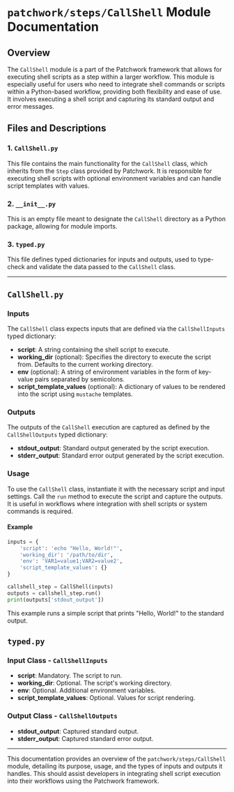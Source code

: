 # `patchwork/steps/CallShell` Module Documentation

## Overview

The `CallShell` module is a part of the Patchwork framework that allows for executing shell scripts as a step within a larger workflow. This module is especially useful for users who need to integrate shell commands or scripts within a Python-based workflow, providing both flexibility and ease of use. It involves executing a shell script and capturing its standard output and error messages.

## Files and Descriptions

### 1. `CallShell.py`

This file contains the main functionality for the `CallShell` class, which inherits from the `Step` class provided by Patchwork. It is responsible for executing shell scripts with optional environment variables and can handle script templates with values.

### 2. `__init__.py`

This is an empty file meant to designate the `CallShell` directory as a Python package, allowing for module imports.

### 3. `typed.py`

This file defines typed dictionaries for inputs and outputs, used to type-check and validate the data passed to the `CallShell` class.

---

## `CallShell.py`

### Inputs

The `CallShell` class expects inputs that are defined via the `CallShellInputs` typed dictionary:

- **script**: A string containing the shell script to execute.
- **working_dir** (optional): Specifies the directory to execute the script from. Defaults to the current working directory.
- **env** (optional): A string of environment variables in the form of key-value pairs separated by semicolons.
- **script_template_values** (optional): A dictionary of values to be rendered into the script using `mustache` templates.

### Outputs

The outputs of the `CallShell` execution are captured as defined by the `CallShellOutputs` typed dictionary:

- **stdout_output**: Standard output generated by the script execution.
- **stderr_output**: Standard error output generated by the script execution.

### Usage

To use the `CallShell` class, instantiate it with the necessary script and input settings. Call the `run` method to execute the script and capture the outputs. It is useful in workflows where integration with shell scripts or system commands is required.

#### Example

```python
inputs = {
    'script': 'echo "Hello, World!"',
    'working_dir': '/path/to/dir',
    'env': 'VAR1=value1;VAR2=value2',
    'script_template_values': {}
}

callshell_step = CallShell(inputs)
outputs = callshell_step.run()
print(outputs['stdout_output'])
```

This example runs a simple script that prints "Hello, World!" to the standard output.

## `typed.py`

### Input Class - `CallShellInputs`

- **script**: Mandatory. The script to run.
- **working_dir**: Optional. The script's working directory.
- **env**: Optional. Additional environment variables.
- **script_template_values**: Optional. Values for script rendering.

### Output Class - `CallShellOutputs`

- **stdout_output**: Captured standard output.
- **stderr_output**: Captured standard error output.

---

This documentation provides an overview of the `patchwork/steps/CallShell` module, detailing its purpose, usage, and the types of inputs and outputs it handles. This should assist developers in integrating shell script execution into their workflows using the Patchwork framework.
